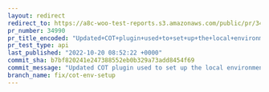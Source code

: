```yaml
---
layout: redirect
redirect_to: https://a8c-woo-test-reports.s3.amazonaws.com/public/pr/34990/api/index.html
pr_number: 34990
pr_title_encoded: "Updated+COT+plugin+used+to+set+up+the+local+environment+with+COT+enabled."
pr_test_type: api
last_published: "2022-10-20 08:52:22 +0000"
commit_sha: b7bf820241e247388552eb0b329a73add8454f69
commit_message: "Updated COT plugin used to set up the local environment with COT enab…"
branch_name: fix/cot-env-setup
---
```

